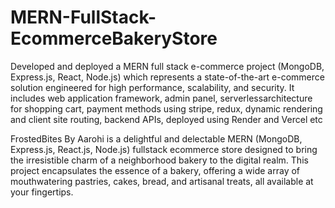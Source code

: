 # MERN-FullStack-EcommerceBakeryStore
Developed and deployed a MERN full stack e-commerce project (MongoDB, Express.js, React, Node.js) which represents a state-of-the-art e-commerce solution engineered for high performance, scalability, and security. It includes web application framework, admin panel, serverlessarchitecture for shopping cart, payment methods using stripe, redux, dynamic rendering and client site routing, backend APIs, deployed using Render and Vercel etc

FrostedBites By Aarohi is a delightful and delectable MERN (MongoDB, Express.js, React.js, Node.js) fullstack ecommerce store designed to bring the irresistible charm of a neighborhood bakery to the digital realm. This project encapsulates the essence of a bakery, offering a wide array of mouthwatering pastries, cakes, bread, and artisanal treats, all available at your fingertips.
